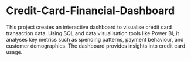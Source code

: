 # Credit-Card-Financial-Dashboard
This project creates an interactive dashboard to visualise credit card transaction data. Using SQL and data visualisation tools like Power BI, it analyses key metrics such as spending patterns, payment behaviour, and customer demographics. The dashboard provides insights into credit card usage.
